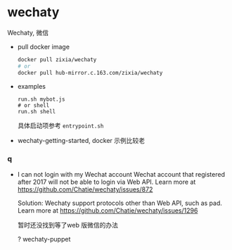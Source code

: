 # wechaty

Wechaty, 微信

- pull docker image

  ```bash
  docker pull zixia/wechaty
  # or
  docker pull hub-mirror.c.163.com/zixia/wechaty
  ```

- examples

  ```
  run.sh mybot.js
  # or shell
  run.sh shell
  ```

  具体启动项参考 `entrypoint.sh`
  
- wechaty-getting-started, docker 示例比较老

### q

- I can not login with my Wechat account
  Wechat account that registered after 2017 will not be able to login via Web API. Learn more at https://github.com/Chatie/wechaty/issues/872

  Solution: Wechaty support protocols other than Web API, such as pad. Learn more at https://github.com/Chatie/wechaty/issues/1296

  暂时还没找到等了web 版微信的办法

  ? wechaty-puppet
